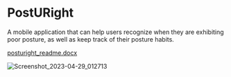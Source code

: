 # PostURight

A mobile application that can help users recognize when they are exhibiting poor posture, as well as keep track of their posture habits.


[posturight_readme.docx](https://github.com/aishu1822/PostURight/files/11359649/posturight_readme.docx)

![Screenshot_2023-04-29_012713](https://user-images.githubusercontent.com/43894897/235326912-ebd37ad6-903d-4178-be71-b8661a4a5679.jpg)
